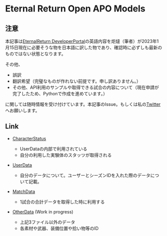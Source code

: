 # Eternal Return Open APO Models

## 注意

本記事は[EternalReturn DeveloperPortal](https://developer.eternalreturn.io/static/media/Docs_EN_20221107.pdf)の英語内容を炬燵（筆者）が2023年1月15日現在に必要そうな物を日本語に訳した物であり、確認時に必ずしも最新のものではない状態となります。

その他、

- 誤訳
- 翻訳希望（完璧なものが作れない前提です。申し訳ありません。）
- その他、API利用のサンプルや取得できる試合の内容について（現在申請が完了したため、Pythonで作成を進めています。）

に関しては随時情報を受け付けています。本記事のIssue。もしくは私の[Twitter](https://twitter.com/Kotatsu_sapil)へお願いします。



## Link

- [CharacterStatus](./Pages/CharacterStatus.md)

  - UserDataの内部で利用されている
  - 自分の利用した実験体のスタッツが取得される

- [UserData](./Pages/UserData.md)

  - 自分のデータについて。ユーザーとシーズンIDを入れた際のデータについて記載。

- [MatchData](./Pages/MatchData.md)

  - 1試合の合計データを取得した時に利用する

- [OtherData](./Pages/OtherData.md) (Work in progress)

  - 上記3ファイル以外のデータ
  - 各素材や武器、装備位置や拾い物等のID

  